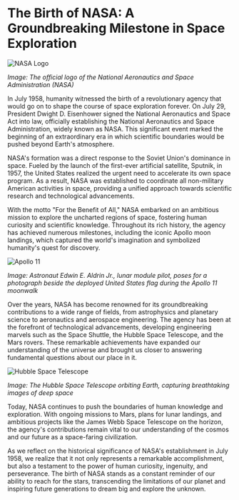 # The Birth of NASA: A Groundbreaking Milestone in Space Exploration

![NASA Logo](/img/1697908193116.png)

*Image: The official logo of the National Aeronautics and Space Administration (NASA)*

In July 1958, humanity witnessed the birth of a revolutionary agency that would go on to shape the course of space exploration forever. On July 29, President Dwight D. Eisenhower signed the National Aeronautics and Space Act into law, officially establishing the National Aeronautics and Space Administration, widely known as NASA. This significant event marked the beginning of an extraordinary era in which scientific boundaries would be pushed beyond Earth's atmosphere.

NASA's formation was a direct response to the Soviet Union's dominance in space. Fueled by the launch of the first-ever artificial satellite, Sputnik, in 1957, the United States realized the urgent need to accelerate its own space program. As a result, NASA was established to coordinate all non-military American activities in space, providing a unified approach towards scientific research and technological advancements.

With the motto "For the Benefit of All," NASA embarked on an ambitious mission to explore the uncharted regions of space, fostering human curiosity and scientific knowledge. Throughout its rich history, the agency has achieved numerous milestones, including the iconic Apollo moon landings, which captured the world's imagination and symbolized humanity's quest for discovery.

![Apollo 11](/img/1697908200142.png)

*Image: Astronaut Edwin E. Aldrin Jr., lunar module pilot, poses for a photograph beside the deployed United States flag during the Apollo 11 moonwalk*

Over the years, NASA has become renowned for its groundbreaking contributions to a wide range of fields, from astrophysics and planetary science to aeronautics and aerospace engineering. The agency has been at the forefront of technological advancements, developing engineering marvels such as the Space Shuttle, the Hubble Space Telescope, and the Mars rovers. These remarkable achievements have expanded our understanding of the universe and brought us closer to answering fundamental questions about our place in it.

![Hubble Space Telescope](/img/1697908209514.png)

*Image: The Hubble Space Telescope orbiting Earth, capturing breathtaking images of deep space*

Today, NASA continues to push the boundaries of human knowledge and exploration. With ongoing missions to Mars, plans for lunar landings, and ambitious projects like the James Webb Space Telescope on the horizon, the agency's contributions remain vital to our understanding of the cosmos and our future as a space-faring civilization.

As we reflect on the historical significance of NASA's establishment in July 1958, we realize that it not only represents a remarkable accomplishment, but also a testament to the power of human curiosity, ingenuity, and perseverance. The birth of NASA stands as a constant reminder of our ability to reach for the stars, transcending the limitations of our planet and inspiring future generations to dream big and explore the unknown.